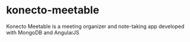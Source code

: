 # konecto-meetable
Konecto Meetable is a meeting organizer and note-taking app developed with MongoDB and AngularJS
